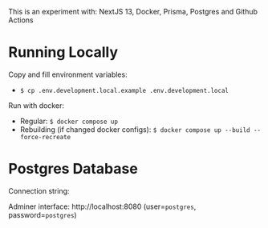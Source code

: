 This is an experiment with: NextJS 13, Docker, Prisma, Postgres and Github Actions

# Running Locally

Copy and fill environment variables:

- `$ cp .env.development.local.example .env.development.local`

Run with docker:

- Regular: `$ docker compose up`
- Rebuilding (if changed docker configs): `$ docker compose up --build --force-recreate`

# Postgres Database

Connection string:

Adminer interface: http://localhost:8080 (user=`postgres`, password=`postgres`)
